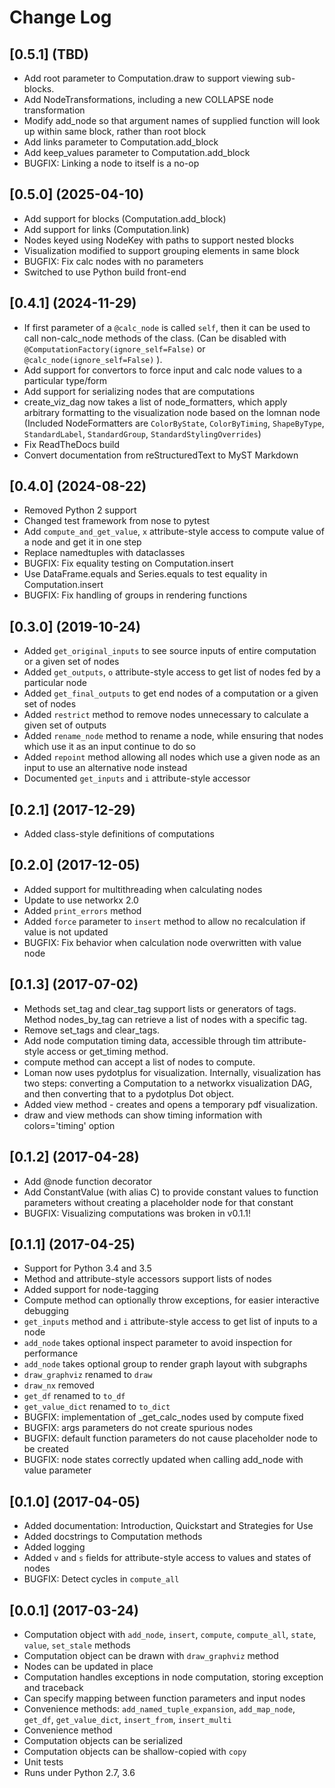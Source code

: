 # Change Log

## [0.5.1] (TBD)

- Add root parameter to Computation.draw to support viewing sub-blocks.
- Add NodeTransformations, including a new COLLAPSE node transformation
- Modify add_node so that argument names of supplied function will look up within same block, rather than root block
- Add links parameter to Computation.add_block
- Add keep_values parameter to Computation.add_block
- BUGFIX: Linking a node to itself is a no-op

## [0.5.0] (2025-04-10)

- Add support for blocks (Computation.add_block)
- Add support for links (Computation.link)
- Nodes keyed using NodeKey with paths to support nested blocks
- Visualization modified to support grouping elements in same block
- BUGFIX: Fix calc nodes with no parameters
- Switched to use Python build front-end

## [0.4.1] (2024-11-29)

- If first parameter of a `@calc_node` is called `self`, then it can be used to call non-calc_node methods of the class. (Can be disabled with `@ComputationFactory(ignore_self=False)` or `@calc_node(ignore_self=False)` ).
- Add support for convertors to force input and calc node values to a particular type/form
- Add support for serializing nodes that are computations
- create_viz_dag now takes a list of node_formatters, which apply arbitrary formatting to the visualization node based on the lomnan node (Included NodeFormatters are `ColorByState`, `ColorByTiming`, `ShapeByType`, `StandardLabel`, `StandardGroup`, `StandardStylingOverrides`)
- Fix ReadTheDocs build
- Convert documentation from reStructuredText to MyST Markdown

## [0.4.0] (2024-08-22)

- Removed Python 2 support
- Changed test framework from nose to pytest
- Add `compute_and_get_value`, `x` attribute-style access to compute value of a node and get it in one step
- Replace namedtuples with dataclasses
- BUGFIX: Fix equality testing on Computation.insert
- Use DataFrame.equals and Series.equals to test equality in Computation.insert
- BUGFIX: Fix handling of groups in rendering functions

## [0.3.0] (2019-10-24)

- Added `get_original_inputs` to see source inputs of entire computation or a given set of nodes
- Added `get_outputs`, `o` attribute-style access to get list of nodes fed by a particular node
- Added `get_final_outputs` to get end nodes of a computation or a given set of nodes
- Added `restrict` method to remove nodes unnecessary to calculate a given set of outputs
- Added `rename_node` method to rename a node, while ensuring that nodes which use it as an input continue to do so
- Added `repoint` method allowing all nodes which use a given node as an input to use an alternative node instead
- Documented `get_inputs` and `i` attribute-style accessor

## [0.2.1] (2017-12-29)

- Added class-style definitions of computations

## [0.2.0] (2017-12-05)

- Added support for multithreading when calculating nodes
- Update to use networkx 2.0
- Added `print_errors` method
- Added `force` parameter to `insert` method to allow no recalculation if value is not updated
- BUGFIX: Fix behavior when calculation node overwritten with value node

## [0.1.3] (2017-07-02)

- Methods set_tag and clear_tag support lists or generators of tags. Method nodes_by_tag can retrieve a list of nodes with a specific tag.
- Remove set_tags and clear_tags.
- Add node computation timing data, accessible through tim attribute-style access or get_timing method.
- compute method can accept a list of nodes to compute.
- Loman now uses pydotplus for visualization. Internally, visualization has two steps: converting a Computation to a networkx visualization DAG, and then converting that to a pydotplus Dot object.
- Added view method - creates and opens a temporary pdf visualization.
- draw and view methods can show timing information with colors='timing' option

## [0.1.2] (2017-04-28)

- Add @node function decorator
- Add ConstantValue (with alias C) to provide constant values to function parameters without creating a placeholder node for that constant
- BUGFIX: Visualizing computations was broken in v0.1.1!

## [0.1.1] (2017-04-25)

- Support for Python 3.4 and 3.5
- Method and attribute-style accessors support lists of nodes
- Added support for node-tagging
- Compute method can optionally throw exceptions, for easier interactive debugging
- `get_inputs` method and `i` attribute-style access to get list of inputs to a node
- `add_node` takes optional inspect parameter to avoid inspection for performance
- `add_node` takes optional group to render graph layout with subgraphs
- `draw_graphviz` renamed to `draw`
- `draw_nx` removed
- `get_df` renamed to `to_df`
- `get_value_dict` renamed to `to_dict`
- BUGFIX: implementation of \_get_calc_nodes used by compute fixed
- BUGFIX: args parameters do not create spurious nodes
- BUGFIX: default function parameters do not cause placeholder node to be created
- BUGFIX: node states correctly updated when calling add_node with value parameter

## [0.1.0] (2017-04-05)

- Added documentation: Introduction, Quickstart and Strategies for Use
- Added docstrings to Computation methods
- Added logging
- Added `v` and `s` fields for attribute-style access to values and states of nodes
- BUGFIX: Detect cycles in `compute_all`

## [0.0.1] (2017-03-24)

- Computation object with `add_node`, `insert`, `compute`, `compute_all`, `state`, `value`, `set_stale` methods
- Computation object can be drawn with `draw_graphviz` method
- Nodes can be updated in place
- Computation handles exceptions in node computation, storing exception and traceback
- Can specify mapping between function parameters and input nodes
- Convenience methods: `add_named_tuple_expansion`, `add_map_node`, `get_df`, `get_value_dict`, `insert_from`, `insert_multi`
- Convenience method
- Computation objects can be serialized
- Computation objects can be shallow-copied with `copy`
- Unit tests
- Runs under Python 2.7, 3.6
